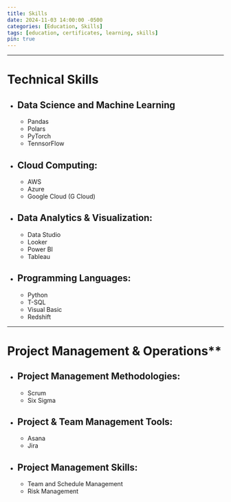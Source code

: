 ```yaml
---
title: Skills
date: 2024-11-03 14:00:00 -0500
categories: [Education, Skills]
tags: [education, certificates, learning, skills]
pin: true
---
```


---

# Technical Skills

* ## Data Science and Machine Learning
    * Pandas
    * Polars
    * PyTorch
    * TennsorFlow
* ## Cloud Computing:
    * AWS 
    * Azure
    * Google Cloud (G Cloud)
* ## Data Analytics & Visualization:
    * Data Studio
    * Looker
    * Power BI
    * Tableau
* ## Programming Languages:
    * Python
    * T-SQL
    * Visual Basic
    * Redshift 

---

# Project Management & Operations**

* ## Project Management Methodologies:
    * Scrum
    * Six Sigma
* ## Project & Team Management Tools:
    * Asana
    * Jira
* ## Project Management Skills:
    * Team and Schedule Management
    * Risk Management 